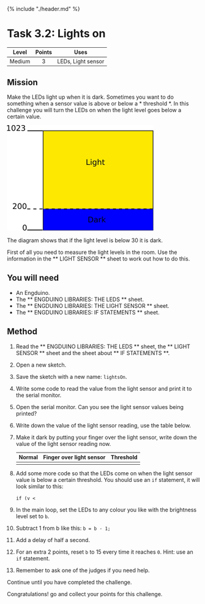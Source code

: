 {% include "./header.md" %}

# Task 3.2: Lights on 

| Level| Points | Uses |
| ------ |:------:|------|
| Medium | 3 | LEDs, Light sensor |

## Mission
Make the LEDs light up  when it is dark.  Sometimes you want to do something when a sensor value is above or below a * threshold *. In this challenge you will turn the LEDs on when the light level goes below a certain value. 

<img src="threshold.jpg" height="275px" title="Threshold">

The diagram shows that if the light level is below 30 it is dark.

First of all you need to measure the light levels in the room. Use the information in the ** LIGHT SENSOR ** sheet to work out how to do this.

## You will need
* An Engduino.
* The ** ENGDUINO LIBRARIES: THE LEDS ** sheet.
* The ** ENGDUINO LIBRARIES: THE LIGHT SENSOR ** sheet.
* The ** ENGDUINO LIBRARIES: IF STATEMENTS ** sheet.

## Method
1. Read the ** ENGDUINO LIBRARIES: THE LEDS ** sheet,  the ** LIGHT SENSOR ** sheet and the sheet about ** IF STATEMENTS **.
3. Open a new sketch.
4. Save the sketch with a new name: ```lightsOn```.
5. Write some code to read the value from the light sensor and print it to the serial monitor.
6. Open the serial monitor. Can you see the light sensor values being printed? 
6. Write down the value of the light sensor reading, use the table below.
7. Make it dark by putting your finger over the light sensor, write down the value of the light sensor reading now.


	| Normal | Finger over light sensor| Threshold |
	| ------ |------|------|
	| | | | 

7. Add some more code so that the LEDs come on when the light sensor value is below a certain threshold. You should use an ```if``` statement, it will
look similar to this: 
	```
	if (v <  

	```
6. In the main loop, set the LEDs to any colour you like with the brightness level set to ```b```.
7. Subtract 1 from b like this:
	```b = b - 1;```
8. Add a delay of half a second. 
9. For an extra 2 points, reset ```b``` to 15 every time it reaches ```0```. Hint: use an ```if``` statement. 
10. Remember to ask one of the judges if you need help.



Continue until you have completed the challenge.



Congratulations! go and collect your points for this challenge.

<!---
{% include "./rae.md" %}
-->
